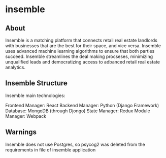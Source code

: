 # insemble

## About

Insemble is a matching platform that connects retail real estate landlords with businesses that are the best for their space, and vice versa. Insemble uses advanced machine learning algorithms to ensure that both parties succeed. Insemble streamlines the deal making procseses, minimizing unqualified leads and democratizing access to adbanced retail real estate analytics.

## Insemble Structure

Insemble main technologies:

Frontend Manager: React
Backend Manager: Python (Django Framework)
Database: MongoDB (through Djongo)
State Manager: Redux
Module Manager: Webpack

## Warnings

Insemble does not use Postgres, so psycog2 was deleted from the requirements in file of insemble application